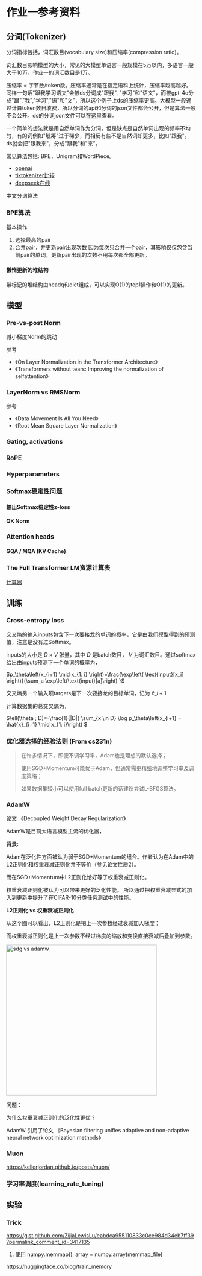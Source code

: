 # 作业一参考资料
## 分词(Tokenizer)
分词指标包括，词汇数目(vocabulary size)和压缩率(compression ratio)。

词汇数目影响模型的大小，常见的大模型单语言一般规模在5万以内，多语言一般大于10万。作业一的词汇数目是1万。

压缩率 = 字节数/token数。压缩率通常是在指定语料上统计，压缩率越高越好。同样一句话"跟我学习语文"会被ds分词成"跟我", "学习"和"语文"，而被gpt-4o分成"跟","我","学习","语"和"文"，所以这个例子上ds的压缩率更高。大模型一般通过计算token数目收费，所以分词的api和分词的json文件都会公开，但是算法一般不会公开。ds的分词json文件可以在[这里](https://api-docs.deepseek.com/quick_start/token_usage)查看。

一个简单的想法就是用自然单词作为分词，但是缺点是自然单词出现的频率不均匀，有的词例如"觥筹"过于稀少，而相反有些不是自然词却更多，比如"跟我"。ds就会把"跟我来"，分成"跟我"和"来"。

常见算法包括: BPE，Unigram和WordPiece。

- [openai](https://platform.openai.com/tokenizer)
- [tiktokenizer比较](https://tiktokenizer.vercel.app/)
- [deepseek在线](https://lunary.ai/deepseek-tokenizer) 

中文分词算法


### BPE算法
基本操作
1. 选择最高的pair
2. 合并pair，并更新pair出现次数
因为每次只合并一个pair，其影响仅仅包含当前pair的单词，更新pair出现的次数不用每次都全部更新。

#### 懒惰更新的堆结构
带标记的堆结构由headq和dict组成，可以实现O(1)的top1操作和O(1)的更新。

## 模型
### Pre-vs-post Norm
减小梯度Norm的跳动

参考

- 《On Layer Normalization in the Transformer Architecture》
- 《Transformers without tears: Improving the normalization of selfattention》


### LayerNorm vs RMSNorm

参考

- 《Data Movement Is All You Need》
- 《Root Mean Square Layer Normalization》

### Gating, activations

### RoPE

### Hyperparameters

### Softmax稳定性问题
#### 输出Softmax稳定性z-loss
#### QK Norm

### Attention heads

#### GQA / MQA (KV Cache)

#### 

### The Full Transformer LM资源计算表
[计算器](https://docs.google.com/spreadsheets/d/1LebxBI5lkoNdMFEBIOIEnHylSvvzoC8xvWMBcXwjy7U/edit?usp=sharing)

## 训练

### Cross-entropy loss
交叉熵的输入inputs包含下一次要接龙的单词的概率，它是由我们模型得到的预测值，注意是没有过Softmax。 

inputs的大小是 $D\times V$ 张量，其中 $D$ 是batch数目， $V$ 为词汇数目。通过softmax给出由inputs预测下一个单词的概率为，

$p_\theta\left(x_{i+1} \mid x_{1: i} \right)=\frac{\exp\left( \text{input}[x_i] \right)}{\sum_a \exp\left(\text{input}[a]\right) }$

交叉熵另一个输入项targets是下一次要接龙的目标单词，记为 $\hat{x}\_{i+1}$

计算数据集的总交叉熵为，

$\ell(\theta ; D)=-\frac{1}{|D|} \sum_{x \in D} \log p_\theta\left(x_{i+1} = \hat{x}\_{i+1} \mid x_{1: i}\right) $

### 优化器选择的经验法则 (From cs231n)
> 在许多情况下，即便不调学习率，Adam也是理想的默认选择；
> 
> 使用SGD+Momentum可能优于Adam，但通常需更精细地调整学习率及调度策略；
> 
> 如果数据集较小可以使用full batch更新的话建议尝试L-BFGS算法。


### AdamW

论文 《Decoupled Weight Decay Regularization》

AdamW是目前大语言模型主流的优化器，

**背景:**

Adam在泛化性方面被认为弱于SGD+Momentum的组合。作者认为在Adam中的L2正则化和权重衰减正则化并不等价（参见论文性质2）。

而在SGD+Momentum中L2正则化恰好等于权重衰减正则化。

权重衰减正则化被认为可以带来更好的泛化性能。 所以通过把权重衰减显式的加入到更新中提升了在CIFAR-10分类任务测试中的性能。

**L2正则化 vs 权重衰减正则化**

从这个图可以看出，L2正则化是把上一次参数经过衰减加入梯度；

而权重衰减正则化是上一次参数不经过梯度的缩放和变换直接衰减后叠加到参数。


<img src="https://github.com/user-attachments/assets/0046dd77-c890-472f-aaa1-8d57b3677362" alt="sdg vs adamw" width="400"/>


问题：

为什么权重衰减正则化的泛化性更优？

AdamW 引用了论文 《Bayesian filtering unifies adaptive and non-adaptive neural network optimization methods》


### Muon
https://kellerjordan.github.io/posts/muon/

### 学习率调度(learning_rate_tuning)

## 实验

### Trick
https://gist.github.com/ZijiaLewisLu/eabdca955110833c0ce984d34eb7ff39?permalink_comment_id=3417135
1. 使用 numpy.memmap(), array = numpy.array(memmap_file)


https://huggingface.co/blog/train_memory
